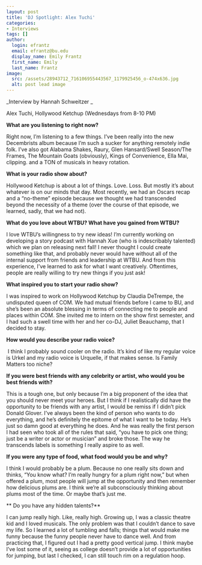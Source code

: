 ```yaml
---
layout: post
title: 'DJ Spotlight: Alex Tuchi'
categories:
- Interviews
tags: []
author:
  login: efrantz
  email: efrantz@bu.edu
  display_name: Emily Frantz
  first_name: Emily
  last_name: Frantz
image:
  src: /assets/28943712_716106955443567_1179925456_o-474x636.jpg
  alt: post lead image
---
```


_Interview by Hannah Schweitzer _

Alex Tuchi, Hollywood Ketchup (Wednesdays from 8-10 PM)

**What are you listening to right now?**

Right now, I’m listening to a few things. I’ve been really into the new Decembrists album because I’m such a sucker for anything remotely indie folk. I’ve also got Alabama Shakes, Raury, Glen Hansard/Swell Season/The Frames, The Mountain Goats (obviously), Kings of Convenience, Ella Mai, clipping. and a TON of musicals in heavy rotation.

**What is your radio show about?**

Hollywood Ketchup is about a lot of things. Love. Loss. But mostly it’s about whatever is on our minds that day. Most recently, we had an Oscars recap and a “no-theme” episode because we thought we had transcended beyond the necessity of a theme (over the course of that episode, we learned, sadly, that we had not).

**What do you love about WTBU? What have you gained from WTBU?**

I love WTBU’s willingness to try new ideas! I’m currently working on developing a story podcast with Hannah Xue (who is indescribably talented) which we plan on releasing next fall! I never thought I could create something like that, and probably never would have without all of the internal support from friends and leadership at WTBU. And from this experience, I’ve learned to ask for what I want creatively. Oftentimes, people are really willing to try new things if you just ask!

**What inspired you to start your radio show?**

I was inspired to work on Hollywood Ketchup by Claudia DeTrempe, the undisputed queen of COM. We had mutual friends before I came to BU, and she’s been an absolute blessing in terms of connecting me to people and places within COM. She invited me to intern on the show first semester, and I had such a swell time with her and her co-DJ, Juliet Beauchamp, that I decided to stay.

**How would you describe your radio voice?**

 I think I probably sound cooler on the radio. It’s kind of like my regular voice is Urkel and my radio voice is Urquelle, if that makes sense. Is Family Matters too niche?

**If you were best friends with any celebrity or artist, who would you be best friends with?**  

This is a tough one, but only because I’m a big proponent of the idea that you should never meet your heroes. But I think if I realistically did have the opportunity to be friends with any artist, I would be remiss if I didn’t pick Donald Glover. I’ve always been the kind of person who wants to do everything, and he’s definitely the epitome of what I want to be today. He’s just so damn good at everything he does. And he was really the first person I had seen who took all of the rules that said, “you have to pick one thing; just be a writer or actor or musician” and broke those. The way he transcends labels is something I really aspire to as well.

**If you were any type of food, what food would you be and why?**

I think I would probably be a plum. Because no one really sits down and thinks, “You know what? I’m really hungry for a plum right now,” but when offered a plum, most people will jump at the opportunity and then remember how delicious plums are. I think we’re all subconsciously thinking about plums most of the time. Or maybe that’s just me.

** Do you have any hidden talents?**

I can jump really high. Like, really high. Growing up, I was a classic theatre kid and I loved musicals. The only problem was that I couldn’t dance to save my life. So I learned a lot of tumbling and falls; things that would make me funny because the funny people never have to dance well. And from practicing that, I figured out I had a pretty good vertical jump. I think maybe I’ve lost some of it, seeing as college doesn’t provide a lot of opportunities for jumping, but last I checked, I can still touch rim on a regulation hoop.